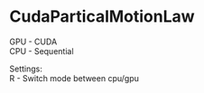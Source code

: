 # CudaParticalMotionLaw

GPU - CUDA  
CPU - Sequential  

Settings:     
R - Switch mode between cpu/gpu  
